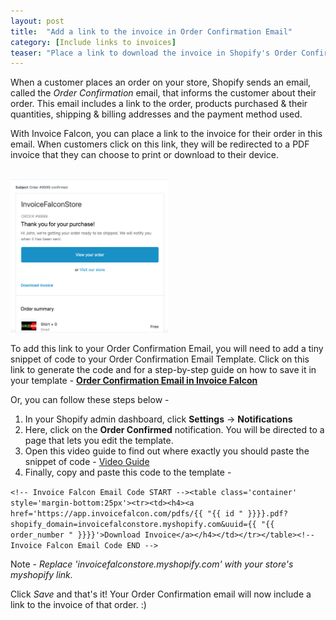 ```yaml
---
layout: post
title:  "Add a link to the invoice in Order Confirmation Email"
category: [Include links to invoices]
teaser: "Place a link to download the invoice in Shopify's Order Confirmation Email."
---
```


When a customer places an order on your store, Shopify sends an email, called the _Order Confirmation_ email, that informs the customer about their order. This email includes a link to the order, products purchased & their quantities, shipping & billing addresses and the payment method used.

With Invoice Falcon, you can place a link to the invoice for their order in this email. When customers click on this link, they will be redirected to a PDF invoice that they can choose to print or download to their device.

<br/>

<img src='/assets/img/order-confirmed.png' width='50%'/>

<br/>

To add this link to your Order Confirmation Email, you will need to add a tiny snippet of code to your Order Confirmation Email Template. Click on this link to generate the code and for a step-by-step guide on how to save it in your template - <b>[Order Confirmation Email in Invoice Falcon](https://app.invoicefalcon.com/automatic_invoices)</b>

Or, you can follow these steps below -

1. In your Shopify admin dashboard, click __Settings__ -> __Notifications__
2. Here, click on the __Order Confirmed__ notification. You will be directed to a page that lets you edit the template.
3. Open this video guide to find out where exactly you should paste the snippet of code - [Video Guide](https://www.youtube.com/watch?v=QxK2zmv671U)
4. Finally, copy and paste this code to the template -

`<!-- Invoice Falcon Email Code START --><table class='container' style='margin-bottom:25px'><tr><td><h4><a href='https://app.invoicefalcon.com/pdfs/{{ "{{ id " }}}}.pdf?shopify_domain=invoicefalconstore.myshopify.com&uuid={{ "{{ order_number " }}}}'>Download Invoice</a></h4></td></tr></table><!-- Invoice Falcon Email Code END -->`

Note - _Replace 'invoicefalconstore.myshopify.com' with your store's myshopify link._

Click _Save_ and that's it! Your Order Confirmation email will now include a link to the invoice of that order. :)
